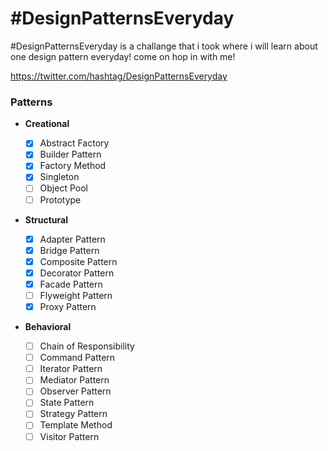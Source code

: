# #DesignPatternsEveryday

#DesignPatternsEveryday is a challange that i took where i will learn about one design pattern everyday! come on hop in with me!

https://twitter.com/hashtag/DesignPatternsEveryday

### Patterns

- **Creational**

  - [x] Abstract Factory
  - [x] Builder Pattern
  - [x] Factory Method
  - [x] Singleton
  - [ ] Object Pool
  - [ ] Prototype

- **Structural**

  - [x] Adapter Pattern
  - [x] Bridge Pattern
  - [x] Composite Pattern
  - [x] Decorator Pattern
  - [x] Facade Pattern
  - [ ] Flyweight Pattern
  - [x] Proxy Pattern

- **Behavioral**
  - [ ] Chain of Responsibility
  - [ ] Command Pattern
  - [ ] Iterator Pattern
  - [ ] Mediator Pattern
  - [ ] Observer Pattern
  - [ ] State Pattern
  - [ ] Strategy Pattern
  - [ ] Template Method
  - [ ] Visitor Pattern
